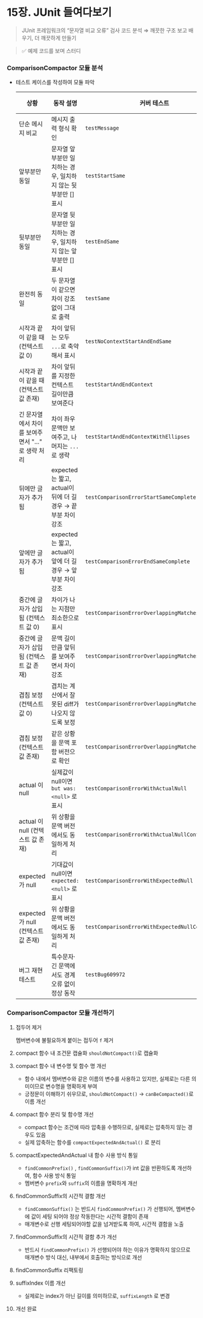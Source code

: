 # 15장. JUnit 들여다보기

> JUnit 프레임워크의 “문자열 비교 오류” 검사 코드 분석
⇒ 깨끗한 구조 보고 배우기, 더 깨끗하게 만들기

> ✅ 예제 코드를 보며 스터디

### ComparisonCompactor 모듈 분석

- 테스트 케이스를 작성하여 모듈 파악
    
    
    | 상황 | 동작 설명 | 커버 테스트 | 입력 예시  | 기대 결과 메시지 |
    | --- | --- | --- | --- | --- |
    | 단순 메시지 비교 | 메시지 출력 형식 확인 | `testMessage` | `(0, "b", "c")`, msg="a" | `a expected:<[b]> but was:<[c]>` |
    | 앞부분만 동일 | 문자열 앞부분만 일치하는 경우, 일치하지 않는 뒷부분만 [] 표시 | `testStartSame` | `(1, "ba", "bc")` | `expected:<b[a]> but was:<b[c]>` |
    | 뒷부분만 동일 | 문자열 뒷부분만 일치하는 경우, 일치하지 않는 앞부분만 [] 표시 | `testEndSame` | `(1, "ab", "cb")` | `expected:<[a]b> but was:<[c]b>` |
    | 완전히 동일 | 두 문자열이 같으면 차이 강조 없이 그대로 출력 | `testSame` | `(1, "ab", "ab")` | `expected:<ab> but was:<ab>` |
    | 시작과 끝이 같을 때 (컨텍스트 값 0) | 차이 앞뒤는 모두 `...`로 축약해서 표시 | `testNoContextStartAndEndSame` | `(0, "abc", "adc")` | `expected:<...[b]...> but was:<...[d]...>` |
    | 시작과 끝이 같을 때(컨텍스트 값 존재) | 차이 앞뒤를 지정한 컨텍스트 길이만큼 보여준다 | `testStartAndEndContext` | `(1, "abc", "adc")` | `expected:<a[b]c> but was:<a[d]c>` |
    | 긴 문자열에서 차이를 보여주면서 "..." 로 생략 처리 | 차이 좌우 문맥만 보여주고, 나머지는 `...`로 생략 | `testStartAndEndContextWithEllipses` | `(1, "abcde", "abfde")` | `expected:<...b[c]d...> but was:<...b[f]d...>` |
    | 뒤에만 글자가 추가됨 | expected는 짧고, actual이 뒤에 더 길 경우 → 끝부분 차이 강조 | `testComparisonErrorStartSameComplete` | `(2, "ab", "abc")` | `expected:<ab[]> but was:<ab[c]>` |
    | 앞에만 글자가 추가됨 | expected는 짧고, actual이 앞에 더 길 경우 → 앞부분 차이 강조 | `testComparisonErrorEndSameComplete` | `(2, "bc", "abc")` | `expected:<[]bc> but was:<a[bc]>` |
    | 중간에 글자가 삽입됨 (컨텍스트 값 0) | 차이가 나는 지점만 최소한으로 표시 | `testComparisonErrorOverlappingMatches` | `(0, "abc", "abbc")` | `expected:<...[]...> but was:<...b[]...>` |
    | 중간에 글자가 삽입됨 (컨텍스트 값 존재) | 문맥 길이만큼 앞뒤를 보여주면서 차이 강조 | `testComparisonErrorOverlappingMatchesContext` | `(2, "abc", "abbc")` | `expected:<ab[]> but was:<ab[b]>` |
    | 겹침 보정 (컨텍스트 값 0) | 겹치는 계산에서 잘못된 diff가 나오지 않도록 보정 | `testComparisonErrorOverlappingMatches2` | `(0, "abcde", "abcde")` | `expected:<...[]...> but was:<...[]...>` |
    | 겹침 보정 (컨텍스트 값 존재) | 같은 상황을 문맥 포함 버전으로 확인 | `testComparisonErrorOverlappingMatches2Context` | `(2, "abcde", "abcde")` | `expected:<...cd[e]> but was:<...cd[e]>` |
    | actual 이 null | 실제값이 null이면 `but was:<null>` 로 표시 | `testComparisonErrorWithActualNull` | `(0, "a", null)` | `expected:<a> but was:<null>` |
    | actual 이 null (컨텍스트 값 존재) | 위 상황을 문맥 버전에서도 동일하게 처리 | `testComparisonErrorWithActualNullContext` | `(2, "a", null)` | `expected:<a> but was:<null>` |
    | expected 가 null | 기대값이 null이면 `expected:<null>` 로 표시 | `testComparisonErrorWithExpectedNull` | `(0, null, "a")` | `expected:<null> but was:<a>` |
    | expected 가 null (컨텍스트 값 존재) | 위 상황을 문맥 버전에서도 동일하게 처리 | `testComparisonErrorWithExpectedNullContext` | `(2, null, "a")` | `expected:<null> but was:<a>` |
    | 버그 재현 테스트 | 특수문자·긴 문맥에서도 경계 오류 없이 정상 동작 | `testBug609972` | `(10, "S&P500", "0")` | `expected:<[S&P500]> but was:<[0]>` |

### ComparisonCompactor 모듈 개선하기

1. 접두어 제거
    
    멤버변수에 불필요하게 붙이는 접두어 `f` 제거
    
2. compact 함수 내 조건문 캡슐화
`shouldNotCompact()`로 캡슐화
3. compact 함수 내 변수명 및 함수 명 개선
    - 함수 내에서 멤버변수와 같은 이름의 변수를 사용하고 있지만, 실제로는 다른 의미이므로 변수명을 명확하게 부여
    - 긍정문이 이해하기 쉬우므로, `shouldNotCompact()` → `canBeCompacted()`로 이름 개선
4. compact 함수 분리 및 함수명 개선
    - compact 함수는 조건에 따라 압축을 수행하므로, 실제로는 압축하지 않는 경우도 있음
    - 실제 압축하는 함수를 `compactExpectedAndActual()` 로 분리
5. compactExpectedAndActual 내 함수 사용 방식 통일
    - `findCommonPrefix()` , `findCommonSuffix()`가 int 값을 반환하도록 개선하여, 함수 사용 방식 통일
    - 멤버변수 `prefix`와 `suffix`의 이름을 명확하게 개선
6. findCommonSuffix의 시간적 결함 개선
    - `findCommonSuffix()` 는 반드시 `findCommonPrefix()` 가 선행되어, 멤버변수에 값이 세팅 되어야 정상 작동한다는 시간적 결함이 존재
    - 매개변수로 선행 세팅되어야할 값을 넘겨받도록 하여, 시간적 결함을 노출
7. findCommonSuffix의 시간적 결함 추가 개선
    - 반드시 `findCommonPrefix()` 가 선행되어야 하는 이유가 명확하지 않으므로 매개변수 방식 대신, 내부에서 호출하는 방식으로 개선
8. findCommonSuffix 리팩토링
9. suffixIndex 이름 개선
    - 실제로는 index가 아닌 길이를 의미하므로, `suffixLength` 로 변경
10. 개선 완료
